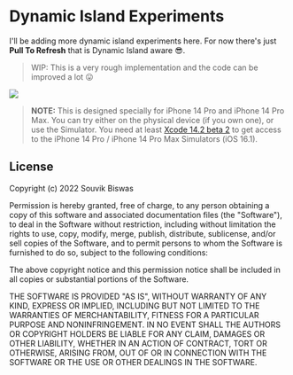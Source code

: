 # Dynamic Island Experiments

I'll be adding more dynamic island experiments here. For now there's just **Pull To Refresh** that is Dynamic Island aware 😎.

> WIP: This is a very rough implementation and the code can be improved a lot 😛

![](screenshots/dynamic_island_pull_to_refresh.gif)

> **NOTE:** This is designed specially for iPhone 14 Pro and iPhone 14 Pro Max. You can try either on the physical device (if you own one), or use the Simulator. You need at least [Xcode 14.2 beta 2](https://developer.apple.com/download/applications/) to get access to the iPhone 14 Pro / iPhone 14 Pro Max Simulators (iOS 16.1).

## License

Copyright (c) 2022 Souvik Biswas

Permission is hereby granted, free of charge, to any person obtaining a copy
of this software and associated documentation files (the "Software"), to deal
in the Software without restriction, including without limitation the rights
to use, copy, modify, merge, publish, distribute, sublicense, and/or sell
copies of the Software, and to permit persons to whom the Software is
furnished to do so, subject to the following conditions:

The above copyright notice and this permission notice shall be included in all
copies or substantial portions of the Software.

THE SOFTWARE IS PROVIDED "AS IS", WITHOUT WARRANTY OF ANY KIND, EXPRESS OR
IMPLIED, INCLUDING BUT NOT LIMITED TO THE WARRANTIES OF MERCHANTABILITY,
FITNESS FOR A PARTICULAR PURPOSE AND NONINFRINGEMENT. IN NO EVENT SHALL THE
AUTHORS OR COPYRIGHT HOLDERS BE LIABLE FOR ANY CLAIM, DAMAGES OR OTHER
LIABILITY, WHETHER IN AN ACTION OF CONTRACT, TORT OR OTHERWISE, ARISING FROM,
OUT OF OR IN CONNECTION WITH THE SOFTWARE OR THE USE OR OTHER DEALINGS IN THE
SOFTWARE.
